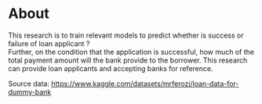 # About
This research is to train relevant models to predict whether is success or failure of loan applicant ?  
Further, on the condition that the application is successful, how much of the total payment amount will the bank provide to the borrower. 
This research can provide loan applicants and accepting banks for reference.

Source data: https://www.kaggle.com/datasets/mrferozi/loan-data-for-dummy-bank

